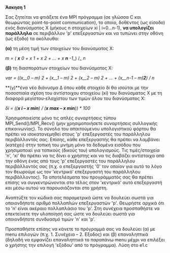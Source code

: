 **Άσκηση 1**

Σας ζητείται να φτιάξετε ένα MPI πρόγραμμα (σε γλώσσα C και θεωρώντας point-to-point communication), το οποίο, δοθέντος (ως είσοδο) ενός διανύσματος X (μήκους n στοιχείων xi | i=0…n-1), **να υπολογίζει παράλληλα** σε περιβάλλον &#39;p&#39; επεξεργαστών και να τυπώνει στην οθόνη (ως έξοδο) τα ακόλουθα:

**(α)** τη μέση τιμή των στοιχείων του διανύσματος X:

_m_ _= ( __x__ 0_ _+_ _x __1_ _+_ _x__ 2_ _+ … +_ _x __n__ -1__) /_ _n_

**(β)** τη διασποράτων στοιχείων του διανύσματος X:

_var = ((x__0_ _– m)_ _2_ _+ (x__1_ _– m)_ _2_ _+ (x__2_ _– m)_ _2_ _+ … + (x__n-1_ _– m)__2__) / n_

**(γ)**ένα νέο διάνυσμα Δ όπου κάθε στοιχείο δi θα ισούται με την ποσοστιαία σχέση του αντίστοιχου στοιχείου (xi) του διανύσματος Χ με τη διαφορά μεγίστου-ελαχίστου των τιμών όλου του διανύσματος Χ:

_δi_ _= ((__x __i_ _–_ _x__ min__) / (__x __max_ _–_ _x__ min__)) \* 100_

Χρησιμοποιείστε μόνο τις απλές συναρτήσεις τύπου MPI\_Send()/MPI\_Recv() (μην χρησιμοποιήσετε συναρτήσεις συλλογικής επικοινωνίας). Το σύνολο του απαιτούμενου υπολογιστικού φόρτου θα πρέπει να ισοκατανεμηθεί στους &#39;p&#39; επεξεργαστές του παράλληλου περιβάλλοντός σας. Επίσης, κάθε επεξεργαστής θα πρέπει να λαμβάνει (κατέχει) στην τοπική του μνήμη μόνο τα δεδομένα εισόδου που χρησιμοποιεί για τοπικούς (δικούς του) υπολογισμούς. Τις τιμές/στοιχεία &#39;n&#39;, &#39;xi&#39; θα πρέπει να τις δίνει ο χρήστης και να τις διαβάζει αντίστοιχα από την οθόνη ένας από τους &#39;p&#39; επεξεργαστές του παράλληλου περιβάλλοντός σας (π.χ. ο επεξεργαστής &#39;0&#39; τον οποίον για αυτό το λόγο τον θεωρούμε ως τον &#39;κεντρικό&#39; επεξεργαστή του παράλληλου περιβάλλοντος). Τα αποτελέσματα του προγράμματός σας θα πρέπει επίσης να συγκεντρώνονται στο τέλος στον &#39;κεντρικό&#39; αυτό επεξεργαστή και μέσω αυτού να παρουσιάζονται στο χρήστη.

Αναπτύξτε τον κώδικά σας παραμετρικά ώστε να δουλεύει σωστά για οποιονδήποτε αριθμό πολλαπλών επεξεργαστών &#39;p&#39;. Θεωρήστε αρχικά ότι το &#39;n&#39; είναι ακέραιο πολλαπλάσιο του &#39;p&#39;. Στη συνέχεια προσπαθήστε να επεκτείνετε την υλοποίησή σας ώστε να δουλεύει σωστά για οποιονδήποτε συνδυασμό τιμών &#39;n&#39; και &#39;p&#39;.

Προσπαθήστε επίσης να κάνετε το πρόγραμμά σας να δουλεύει (α) με menu επιλογών (π.χ. 1. Συνέχεια – 2. Εξοδος) και (β) επαναληπτικά (δηλαδή να εμφανίζει επαναληπτικά το παραπάνω menu μέχρι να επιλέξει ο χρήστης την επιλογή &#39;εξόδου&#39; από το πρόγραμμα).
Λύση στο e1.c
